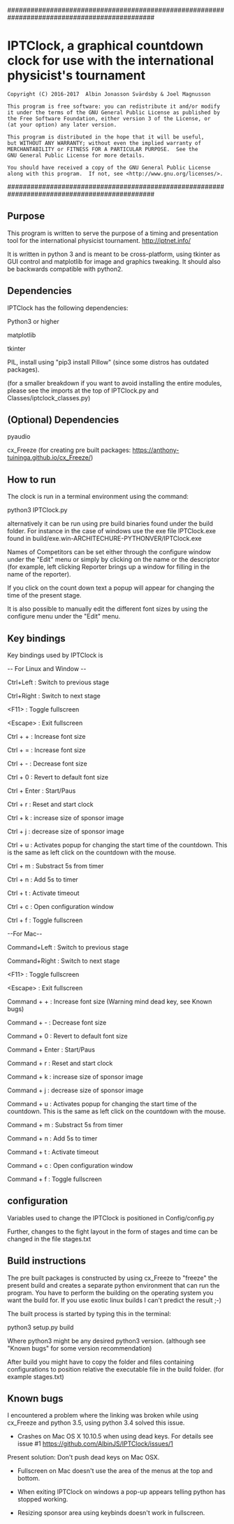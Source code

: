 ##############################################################################################
#  IPTClock, a graphical countdown clock for use with the international physicist's tournament
    Copyright (C) 2016-2017  Albin Jonasson Svärdsby & Joel Magnusson

    This program is free software: you can redistribute it and/or modify
    it under the terms of the GNU General Public License as published by
    the Free Software Foundation, either version 3 of the License, or
    (at your option) any later version.

    This program is distributed in the hope that it will be useful,
    but WITHOUT ANY WARRANTY; without even the implied warranty of
    MERCHANTABILITY or FITNESS FOR A PARTICULAR PURPOSE.  See the
    GNU General Public License for more details.

    You should have received a copy of the GNU General Public License
    along with this program.  If not, see <http://www.gnu.org/licenses/>.
##############################################################################################

## Purpose ##
This program is written to serve the purpose of a timing and presentation tool
for the international physicist tournament. http://iptnet.info/

It is written in python 3 and is meant to be cross-platform, using tkinter as
GUI control and matplotlib for image and graphics tweaking. It should also be backwards compatible with python2.


## Dependencies ##
IPTClock has the following dependencies:

Python3 or higher

matplotlib

tkinter

PIL, install using "pip3 install Pillow" (since some distros has outdated packages).


(for a smaller breakdown if you want
to avoid installing the entire modules, please see the imports at the top of
IPTClock.py and Classes/iptclock_classes.py)


## (Optional) Dependencies ##
pyaudio

cx_Freeze  (for creating pre built packages: https://anthony-tuininga.github.io/cx_Freeze/)


## How to run ##
The clock is run in a terminal environment using the command:

python3 IPTClock.py

alternatively it can be run using pre build binaries found under the build folder.
For instance in the case of windows use the exe file IPTClock.exe found in
build/exe.win-ARCHITECHURE-PYTHONVER/IPTClock.exe

Names of Competitors can be set either through the configure window under the "Edit" menu or simply by clicking on the name or the descriptor (for example, left clicking Reporter brings up a window for filling in the name of the reporter).

If you click on the count down text a popup will appear for changing the time of the present stage. 

It is also possible to manually edit the different font sizes by using the configure menu under the "Edit" menu.

## Key bindings ##
Key bindings used by IPTClock is

-- For Linux and Window --

Ctrl+Left : Switch to previous stage

Ctrl+Right : Switch to next stage

\<F11\> : Toggle fullscreen

\<Escape\> : Exit fullscreen

Ctrl + + : Increase font size

Ctrl + = : Increase font size

Ctrl + - : Decrease font size

Ctrl + 0 : Revert to default font size

Ctrl + Enter : Start/Paus

Ctrl + r : Reset and start clock

Ctrl + k : increase size of sponsor image

Ctrl + j : decrease size of sponsor image

Ctrl + u : Activates popup for changing the start time of the countdown. This is the same as left click on the countdown with the mouse.

Ctrl + m : Substract 5s from timer

Ctrl + n : Add 5s to timer

Ctrl + t : Activate timeout

Ctrl + c : Open configuration window

Ctrl + f : Toggle fullscreen 

--For Mac--

Command+Left : Switch to previous stage

Command+Right : Switch to next stage

\<F11\> : Toggle fullscreen

\<Escape\> : Exit fullscreen

Command + + : Increase font size (Warning mind dead key, see Known bugs)

Command + - : Decrease font size

Command + 0 : Revert to default font size

Command + Enter : Start/Paus

Command + r : Reset and start clock

Command + k : increase size of sponsor image

Command + j : decrease size of sponsor image

Command + u : Activates popup for changing the start time of the countdown. This is the same as left click on the countdown with the mouse.

Command + m : Substract 5s from timer

Command + n : Add 5s to timer

Command + t : Activate timeout

Command + c : Open configuration window

Command + f : Toggle fullscreen

## configuration ##
Variables used to change the IPTClock is positioned in Config/config.py

Further, changes to the fight layout in the form of stages and time can
be changed in the file stages.txt

 
## Build instructions ##
The pre built packages is constructed by using cx_Freeze to "freeze" the present
build and creates a separate python environment that can run the program.
You have to perform the building on the operating system you want the build for.
If you use exotic linux builds I can't predict the result ;-)

The built process is started by typing this in the terminal:

python3 setup.py build

Where python3 might be any desired python3 version.
(although see "Known bugs" for some version recommendation)

After build you might have to copy the folder and files containing configurations
to position relative the executable file in the build folder.
(for example stages.txt)


## Known bugs ##
I encountered a problem where the linking was broken while using cx_Freeze and
python 3.5, using python 3.4 solved this issue.


- Crashes on Mac OS X 10.10.5 when using dead keys. For details see issue #1 https://github.com/AlbinJS/IPTClock/issues/1

Present solution: Don't push dead keys on Mac OSX.


- Fullscreen on Mac doesn't use the area of the menus at the top and bottom.


- When exiting IPTClock on windows a pop-up appears telling python has stopped working.


- Resizing sponsor area using keybinds doesn't work in fullscreen.